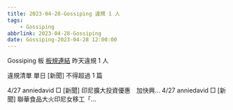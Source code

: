 ```yaml
---
title: 2023-04-28-Gossiping 違規 1 人
tags:
    - Gossiping
abbrlink: 2023-04-28-Gossiping
date: Gossiping-2023-04-28 12:00:00
---
```

Gossiping 板 [板規連結](https://www.ptt.cc/bbs/Gossiping/M.1637425085.A.07D.html)
昨天違規 1 人
<!-- more -->

違規清單
單日 [新聞] 不得超過 1 篇

4/27 anniedavid □ [新聞] 印尼擴大投資優惠　加快興…
4/27 anniedavid □ [新聞] 聯華食品大火印尼女移工「…